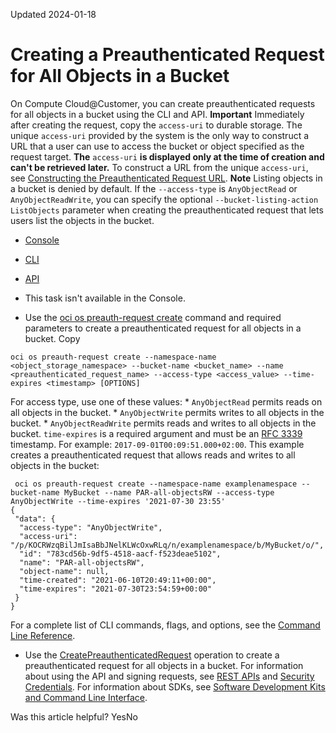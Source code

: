 Updated 2024-01-18
# Creating a Preauthenticated Request for All Objects in a Bucket
On Compute Cloud@Customer, you can create preauthenticated requests for all objects in a bucket using the CLI and API.
**Important**
Immediately after creating the request, copy the `access-uri` to durable storage.
The unique `access-uri` provided by the system is the only way to construct a URL that a user can use to access the bucket or object specified as the request target. 
**The** `access-uri` **is displayed only at the time of creation and can't be retrieved later.**
To construct a URL from the unique `access-uri`, see [Constructing the Preauthenticated Request URL](https://docs.oracle.com/en-us/iaas/compute-cloud-at-customer/topics/object/constructing-the-pre-authenticated-request-url.htm#constructing-the-pre-authenticated-request-url "On Compute Cloud@Customer, after you have a unique access-uri, you can construct the access URL that enables users to access preauthenticated objects. The access-uri is generated when you create a preauthenticated request.").
**Note**
Listing objects in a bucket is denied by default. If the `--access-type` is `AnyObjectRead` or `AnyObjectReadWrite`, you can specify the optional `--bucket-listing-action ListObjects` parameter when creating the preauthenticated request that lets users list the objects in the bucket.
  * [Console](https://docs.oracle.com/en-us/iaas/compute-cloud-at-customer/topics/object/creating-a-pre-authenticated-request-for-all-objects-in-a-bucket.htm)
  * [CLI](https://docs.oracle.com/en-us/iaas/compute-cloud-at-customer/topics/object/creating-a-pre-authenticated-request-for-all-objects-in-a-bucket.htm)
  * [API](https://docs.oracle.com/en-us/iaas/compute-cloud-at-customer/topics/object/creating-a-pre-authenticated-request-for-all-objects-in-a-bucket.htm)


  * This task isn't available in the Console.
  * Use the [oci os preauth-request create](https://docs.oracle.com/iaas/tools/oci-cli/latest/oci_cli_docs/cmdref/os/preauth-request/create.html) command and required parameters to create a preauthenticated request for all objects in a bucket.
Copy
```
oci os preauth-request create --namespace-name <object_storage_namespace> --bucket-name <bucket_name> --name <preauthenticated_request_name> --access-type <access_value> --time-expires <timestamp> [OPTIONS]
```

For access type, use one of these values:
    * `AnyObjectRead` permits reads on all objects in the bucket.
    * `AnyObjectWrite` permits writes to all objects in the bucket.
    * `AnyObjectReadWrite` permits reads and writes to all objects in the bucket.
`time-expires` is a required argument and must be an [RFC 3339](https://www.rfc-editor.org/rfc/rfc3339.html) timestamp. For example: `2017-09-01T00:09:51.000+02:00`. 
This example creates a preauthenticated request that allows reads and writes to all objects in the bucket:
```
 oci os preauth-request create --namespace-name examplenamespace --bucket-name MyBucket --name PAR-all-objectsRW --access-type AnyObjectWrite --time-expires '2021-07-30 23:55'
{
 "data": {
  "access-type": "AnyObjectWrite",
  "access-uri": "/p/KOCRWzqBilJmIsaBbJNelKLWcOxwRLq/n/examplenamespace/b/MyBucket/o/",
  "id": "783cd56b-9df5-4518-aacf-f523deae5102",
  "name": "PAR-all-objectsRW",
  "object-name": null,
  "time-created": "2021-06-10T20:49:11+00:00",
  "time-expires": "2021-07-30T23:54:59+00:00"
 }
}
```

For a complete list of CLI commands, flags, and options, see the [Command Line Reference](https://docs.oracle.com/iaas/tools/oci-cli/latest/oci_cli_docs/index.html).
  * Use the [CreatePreauthenticatedRequest](https://docs.oracle.com/iaas/api/#/en/objectstorage/latest/PreauthenticatedRequest/CreatePreauthenticatedRequest) operation to create a preauthenticated request for all objects in a bucket.
For information about using the API and signing requests, see [REST APIs](https://docs.oracle.com/iaas/Content/API/Concepts/usingapi.htm#REST_APIs) and [Security Credentials](https://docs.oracle.com/iaas/Content/General/Concepts/credentials.htm). For information about SDKs, see [Software Development Kits and Command Line Interface](https://docs.oracle.com/iaas/Content/API/Concepts/sdks.htm#Software_Development_Kits_and_Command_Line_Interface).


Was this article helpful?
YesNo

